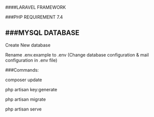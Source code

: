 

####LARAVEL FRAMEWORK

###PHP REQUIREMENT 7.4

###MYSQL DATABASE
--------------------------------
Create New database 

Rename .env.example to .env
(Change database configuration & mail configuration in .env file)


###Commands:

composer update

php artisan key:generate

php artisan migrate 

php artisan serve
